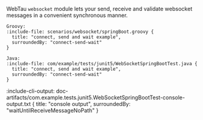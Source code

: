 WebTau `websocket` module lets your send, receive and validate websocket messages in a convenient synchronous manner.

```tabs
Groovy:
:include-file: scenarios/websocket/springBoot.groovy {
  title: "connect, send and wait example", 
  surroundedBy: "connect-send-wait"
}

Java:
:include-file: com/example/tests/junit5/WebSocketSpringBootTest.java {
  title: "connect, send and wait example", 
  surroundedBy: "connect-send-wait"
}
```

:include-cli-output: doc-artifacts/com.example.tests.junit5.WebSocketSpringBootTest-console-output.txt {
  title: "console output",
  surroundedBy: "waitUntilReceiveMessageNoPath"
}